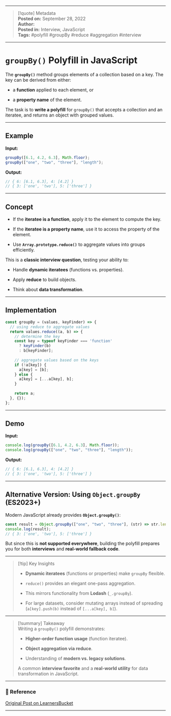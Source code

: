 
---

> [!quote] Metadata  
> **Posted on:** September 28, 2022  
> **Author:**  
> **Posted in:** Interview, JavaScript  
> **Tags:** #polyfill #groupBy #reduce #aggregation #interview

---

# `groupBy()` Polyfill in JavaScript

The **`groupBy()`** method groups elements of a collection based on a key. The key can be derived from either:

- a **function** applied to each element, or
    
- a **property name** of the element.
    

The task is to **write a polyfill** for `groupBy()` that accepts a collection and an iteratee, and returns an object with grouped values.

---

## Example

**Input:**

```javascript
groupBy([6.1, 4.2, 6.3], Math.floor);
groupBy(["one", "two", "three"], "length");
```

**Output:**

```javascript
// { 6: [6.1, 6.3], 4: [4.2] }
// { 3: ['one', 'two'], 5: ['three'] }
```

---

## Concept

- If the **iteratee is a function**, apply it to the element to compute the key.
    
- If the **iteratee is a property name**, use it to access the property of the element.
    
- Use **`Array.prototype.reduce()`** to aggregate values into groups efficiently.
    

This is a **classic interview question**, testing your ability to:

- Handle **dynamic iteratees** (functions vs. properties).
    
- Apply **reduce** to build objects.
    
- Think about **data transformation**.
    

---

## Implementation

```javascript
const groupBy = (values, keyFinder) => {
  // using reduce to aggregate values
  return values.reduce((a, b) => {
    // determine the key
    const key = typeof keyFinder === 'function' 
      ? keyFinder(b) 
      : b[keyFinder];
    
    // aggregate values based on the keys
    if (!a[key]) {
      a[key] = [b];
    } else {
      a[key] = [...a[key], b];
    }
    
    return a;
  }, {});
};
```

---

## Demo

**Input:**

```javascript
console.log(groupBy([6.1, 4.2, 6.3], Math.floor)); 
console.log(groupBy(["one", "two", "three"], "length")); 
```

**Output:**

```javascript
// { 6: [6.1, 6.3], 4: [4.2] }
// { 3: ['one', 'two'], 5: ['three'] }
```

---

## Alternative Version: Using `Object.groupBy` (ES2023+)

Modern JavaScript already provides **`Object.groupBy()`**:

```javascript
const result = Object.groupBy(["one", "two", "three"], (str) => str.length);
console.log(result);
// { 3: ['one', 'two'], 5: ['three'] }
```

But since this is **not supported everywhere**, building the polyfill prepares you for both **interviews** and **real-world fallback code**.

---

> [!tip] Key Insights
> 
> - **Dynamic iteratees** (functions or properties) make `groupBy` flexible.
>     
> - `reduce()` provides an elegant one-pass aggregation.
>     
> - This mirrors functionality from **Lodash** (`_.groupBy`).
>     
> - For large datasets, consider mutating arrays instead of spreading (`a[key].push(b)` instead of `[...a[key], b]`).
>     

---

> [!summary] Takeaway  
> Writing a `groupBy()` polyfill demonstrates:
> 
> - **Higher-order function usage** (function iteratee).
>     
> - **Object aggregation via reduce**.
>     
> - Understanding of **modern vs. legacy solutions**.
>     
> 
> A common **interview favorite** and a **real-world utility** for data transformation in JavaScript.

---

### 📎 Reference

[Original Post on LearnersBucket](https://learnersbucket.com/examples/interview/groupby-polyfill-in-javascript/)

---
